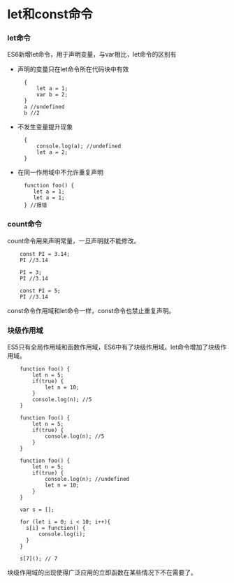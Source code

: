 # let和const命令

### let命令
ES6新增let命令，用于声明变量，与var相比，let命令的区别有
* 声明的变量只在let命令所在代码块中有效

        {
            let a = 1;
            var b = 2;
        }
        a //undefined
        b //2
* 不发生变量提升现象

        {
            console.log(a); //undefined
            let a = 2;
        }
* 在同一作用域中不允许重复声明

        function foo() {
           let a = 1;
           let a = 1;
        } //报错

### count命令
count命令用来声明常量，一旦声明就不能修改。

        const PI = 3.14;
        PI //3.14

        PI = 3;
        PI //3.14

        const PI = 5;
        PI //3.14
const命令作用域和let命令一样，const命令也禁止重复声明。

### 块级作用域
ES5只有全局作用域和函数作用域，ES6中有了块级作用域。let命令增加了块级作用域。

        function foo() {
            let n = 5;
            if(true) {
                let n = 10;
            }
            console.log(n); //5
        }

        function foo() {
            let n = 5;
            if(true) {
                console.log(n); //5
            }
        }

        function foo() {
            let n = 5;
            if(true) {
                console.log(n); //undefined
                let n = 10;
            }
        }

        var s = [];

        for (let i = 0; i < 10; i++){
          s[i] = function() {
              console.log(i);
          }
        }

        s[7](); // 7
块级作用域的出现使得广泛应用的立即函数在某些情况下不在需要了。




















